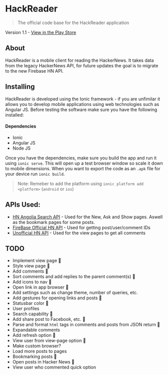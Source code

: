 # HackReader

> The official code base for the HackReader application

Version 1.1 - [View in the Play Store](https://play.google.com/store/apps/details?id=com.ionicframework.hackernewsreader296388)

## About

HackReader is a mobile client for reading the HackerNews. It takes data from the legacy HackerNews API, for future updates the goal is to migrate to the new Firebase HN API.

## Installing

HackReader is developed using the Ionic framework - if you are unfimilar it allows you to develop mobile applications using web technologies such as Angular JS. Before testing the software make sure you have the following installed:

#### Dependencies

* Ionic
* Angular JS
* Node JS

Once you have the dependencies, make sure you build the app and run it using `ionic serve`. This will open up a test browser window so scale it down to mobile dimensions. When you want to export the code as an `.apk` file for your device run `ionic build`.

> Note: Remeber to add the platform using `ionic platform add <platform>` (`android` or `ios`)

## APIs Used:
* [HN Angolia Search API]() - Used for the New, Ask and Show pages. Aswell as the bookmark pages for some posts.
* [FireBase Official HN API]() - Used for getting post/user/comment IDs
* [Unofficial HN API]() - Used for the view pages to get all comments

## TODO

* Implement view page :small_blue_diamond:
* Style view page :small_blue_diamond:
* Add comments :small_blue_diamond:
* Sort comments and add replies to the parent comment(s) :small_blue_diamond:
* Add icons to nav :small_blue_diamond:
* Open link in app browser :small_blue_diamond:
* Add settings such as change theme, number of queries, etc.
* Add gestures for opening links and posts :small_blue_diamond:
* Statusbar color :small_blue_diamond:
* User profiles
* Search capability :small_blue_diamond:
* Add share post to Facebook, etc. :small_blue_diamond:
* Parse and format `html` tags in comments and posts from JSON return :small_blue_diamond:
* Expandable comments
* Add refresh option :small_blue_diamond:
* View user from view-page option :small_blue_diamond:
* Make custom browser?
* Load more posts to pages
* Bookmarking posts :small_blue_diamond:
* Open posts in Hacker News :small_blue_diamond:
* View user who commented quick option
